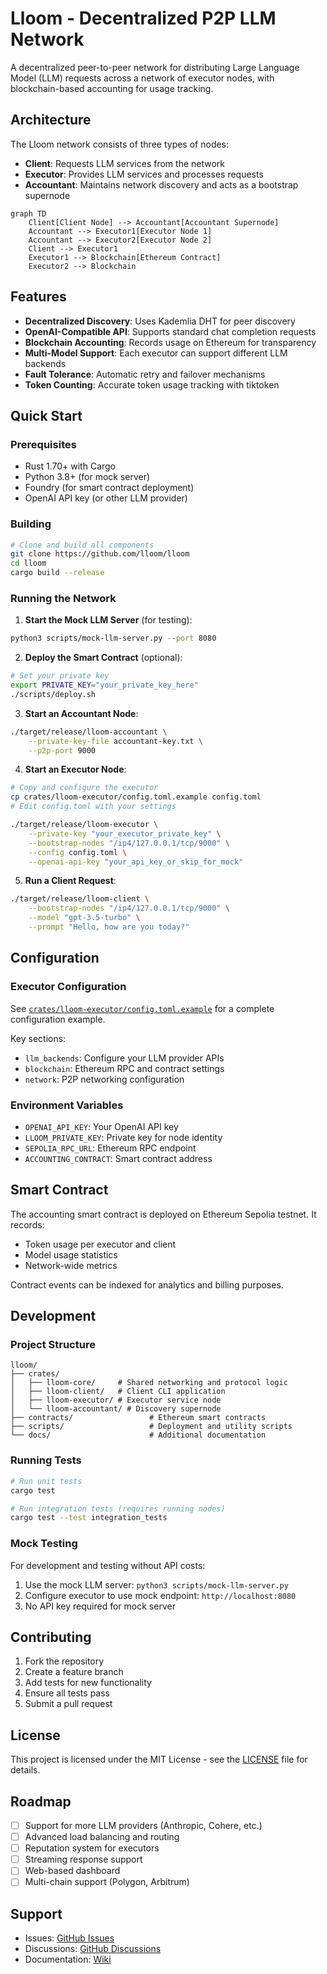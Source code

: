 # Lloom - Decentralized P2P LLM Network

A decentralized peer-to-peer network for distributing Large Language Model (LLM) requests across a network of executor nodes, with blockchain-based accounting for usage tracking.

## Architecture

The Lloom network consists of three types of nodes:

- **Client**: Requests LLM services from the network
- **Executor**: Provides LLM services and processes requests
- **Accountant**: Maintains network discovery and acts as a bootstrap supernode

```mermaid
graph TD
    Client[Client Node] --> Accountant[Accountant Supernode]
    Accountant --> Executor1[Executor Node 1]
    Accountant --> Executor2[Executor Node 2]
    Client --> Executor1
    Executor1 --> Blockchain[Ethereum Contract]
    Executor2 --> Blockchain
```

## Features

- **Decentralized Discovery**: Uses Kademlia DHT for peer discovery
- **OpenAI-Compatible API**: Supports standard chat completion requests
- **Blockchain Accounting**: Records usage on Ethereum for transparency
- **Multi-Model Support**: Each executor can support different LLM backends
- **Fault Tolerance**: Automatic retry and failover mechanisms
- **Token Counting**: Accurate token usage tracking with tiktoken

## Quick Start

### Prerequisites

- Rust 1.70+ with Cargo
- Python 3.8+ (for mock server)
- Foundry (for smart contract deployment)
- OpenAI API key (or other LLM provider)

### Building

```bash
# Clone and build all components
git clone https://github.com/lloom/lloom
cd lloom
cargo build --release
```

### Running the Network

1. **Start the Mock LLM Server** (for testing):
```bash
python3 scripts/mock-llm-server.py --port 8080
```

2. **Deploy the Smart Contract** (optional):
```bash
# Set your private key
export PRIVATE_KEY="your_private_key_here"
./scripts/deploy.sh
```

3. **Start an Accountant Node**:
```bash
./target/release/lloom-accountant \
    --private-key-file accountant-key.txt \
    --p2p-port 9000
```

4. **Start an Executor Node**:
```bash
# Copy and configure the executor
cp crates/lloom-executor/config.toml.example config.toml
# Edit config.toml with your settings

./target/release/lloom-executor \
    --private-key "your_executor_private_key" \
    --bootstrap-nodes "/ip4/127.0.0.1/tcp/9000" \
    --config config.toml \
    --openai-api-key "your_api_key_or_skip_for_mock"
```

5. **Run a Client Request**:
```bash
./target/release/lloom-client \
    --bootstrap-nodes "/ip4/127.0.0.1/tcp/9000" \
    --model "gpt-3.5-turbo" \
    --prompt "Hello, how are you today?"
```

## Configuration

### Executor Configuration

See [`crates/lloom-executor/config.toml.example`](crates/lloom-executor/config.toml.example) for a complete configuration example.

Key sections:
- `llm_backends`: Configure your LLM provider APIs
- `blockchain`: Ethereum RPC and contract settings
- `network`: P2P networking configuration

### Environment Variables

- `OPENAI_API_KEY`: Your OpenAI API key
- `LLOOM_PRIVATE_KEY`: Private key for node identity
- `SEPOLIA_RPC_URL`: Ethereum RPC endpoint
- `ACCOUNTING_CONTRACT`: Smart contract address

## Smart Contract

The accounting smart contract is deployed on Ethereum Sepolia testnet. It records:
- Token usage per executor and client
- Model usage statistics
- Network-wide metrics

Contract events can be indexed for analytics and billing purposes.

## Development

### Project Structure

```
lloom/
├── crates/
│   ├── lloom-core/     # Shared networking and protocol logic
│   ├── lloom-client/   # Client CLI application
│   ├── lloom-executor/ # Executor service node
│   └── lloom-accountant/ # Discovery supernode
├── contracts/                 # Ethereum smart contracts
├── scripts/                   # Deployment and utility scripts
└── docs/                      # Additional documentation
```

### Running Tests

```bash
# Run unit tests
cargo test

# Run integration tests (requires running nodes)
cargo test --test integration_tests
```

### Mock Testing

For development and testing without API costs:

1. Use the mock LLM server: `python3 scripts/mock-llm-server.py`
2. Configure executor to use mock endpoint: `http://localhost:8080`
3. No API key required for mock server

## Contributing

1. Fork the repository
2. Create a feature branch
3. Add tests for new functionality
4. Ensure all tests pass
5. Submit a pull request

## License

This project is licensed under the MIT License - see the [LICENSE](LICENSE) file for details.

## Roadmap

- [ ] Support for more LLM providers (Anthropic, Cohere, etc.)
- [ ] Advanced load balancing and routing
- [ ] Reputation system for executors
- [ ] Streaming response support
- [ ] Web-based dashboard
- [ ] Multi-chain support (Polygon, Arbitrum)

## Support

- Issues: [GitHub Issues](https://github.com/lloom/lloom/issues)
- Discussions: [GitHub Discussions](https://github.com/lloom/lloom/discussions)
- Documentation: [Wiki](https://github.com/lloom/lloom/wiki)